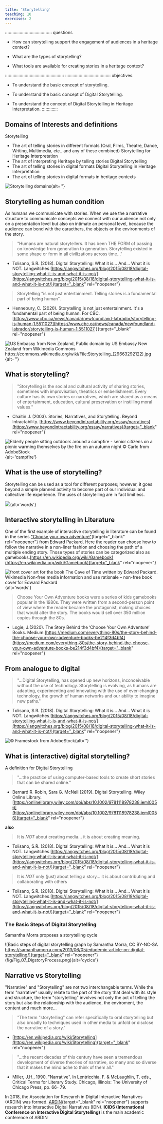 ```yaml
---
title: 'Storytelling'
teaching: 10
exercises: 2
---
```

:::::::::::::::::::::::::::::::::::::: questions 

- How can storytelling support the engagement of audiences in a heritage context?

- What are the types of storytelling?

- What tools are available for creating stories in a heritage context?

::::::::::::::::::::::::::::::::::::::::::::::::
::::::::::::::::::::::::::::::::::::: objectives
- To understand the basic concept of storytelling.

- To understand the basic concept of Digital Storytelling.

- To understand the concept of Digital Storytelling in Heritage Interpretation.
:::::::::::::


## Domains of Interests and definitions 
Storytelling  
- The art of telling stories in different formats (Oral, Films, Theatre, Dance, Writing, Multimedia, etc.. and any of these combined) 
Storytelling for Heritage Interpretation  
- The art of interpreting Heritage by telling stories 
Digital Storytelling 
- The art of telling stories in digital formats 
Digital Storytelling in Heritage Interpretation 
- The art of telling stories in digital formats in heritage contexts

![Storytelling domains](fig/Fig_01_self_produced_graph.png){alt=''}

## Storytelling as human condition
As humans we communicate with stories. When we use the a narrative structure to communicate concepts we connect with our audience not only on a presentation level but also on intimate an personal level, because the audience can bond with the caracthers, the objects or the environments of the story.

> "Humans are natural storytellers. It has been THE FORM of passing on knowledge from generation to generation. Storytelling existed in some shape or form in all civilizations across time..."
>
- Tolisano, S.R. (2018). Digital Storytelling: What it is… And… What it is NOT. Langwitches.[https://langwitches.org/blog/2015/08/18/digital-storytelling-what-it-is-and-what-it-is-not/](https://langwitches.org/blog/2015/08/18/digital-storytelling-what-it-is-and-what-it-is-not/){target="_blank" rel="noopener"}


> Storytelling "is not just entertainment. Telling stories is a fundamental part of being human".
>
- Hennebury, C. (2020). Storytelling is not just entertainment. It's a fundamental part of being human. For CBC.[https://www.cbc.ca/news/canada/newfoundland-labrador/storytelling-is-human-1.5511027](https://www.cbc.ca/news/canada/newfoundland-labrador/storytelling-is-human-1.5511027 ){target="_blank" rel="noopener"}


![US Embassy from New Zealand, Public domain by US Embassy New Zealand from Wikimedia Commons https://commons.wikimedia.org/wiki/File:Storytelling_(29663292122).jpg ](fig/Fig_02_Storytelling_(29663292122).jpg){alt=''}

## What is storytelling?

> "Storytelling is the social and cultural activity of sharing stories, sometimes with improvisation, theatrics or embellishment.
Every culture has its own stories or narratives, which are shared as a means of entertainment, education, cultural preservation or instilling moral values."
>
- Chaitin J. (2003). Stories, Narratives, and Storytelling. Beyond Intractability. [https://www.beyondintractability.org/essay/narratives](https://www.beyondintractability.org/essay/narratives){target="_blank" rel="noopener"} 

![Elderly people sitting outdoors around a campfire - senior citizens on a picnic warming themselves by the fire on an autumn night &copy; Carlo from AdobeStock](fig/Fig_04_AdobeStock_461032749.jpeg){alt='campfire'}

## What is the use of storytelling?

Storytelling can be used as a tool for different purposes; however, it goes beyond a simple planned activity to become part of our individual and collective life experience. The uses of storytelling are in fact limitless. 

![](fig/Fig_05_wordcloud.PNG){alt='words'}


## Interactive storytelling in Literature
One of the first example of interactive storytelling in literature can be found in the series ["Choose your own adventure"](https://www.cyoa.com/){target="_blank" rel="noopener"} from Edward Packard. Here the reader can choose how to follow the narrative in a non-liner fashion and choosing the path of a multiple ending story. Those types of stories can be categorized also as gamebooks.[https://en.wikipedia.org/wiki/Gamebook](https://en.wikipedia.org/wiki/Gamebook){target="_blank" rel="noopener"}

![front cover art for the book The Cave of Time written by Edward Packard. Wikimedia Non-free media information and use rationale – non-free book cover for Edward Packard](https://upload.wikimedia.org/wikipedia/en/f/f0/Cave_of_time.jpg){alt='words'}

> Choose Your Own Adventure books were a series of kids gamebooks popular in the 1980s. They were written from a second-person point of view where the reader became the protagonist, making choices that would alter the story. The books would sell over 350 million copies through the 80s.
>
- Logie, J.(2020). The Story Behind the ‘Choose Your Own Adventure’ Books. Medium.[https://medium.com/everything-80s/the-story-behind-the-choose-your-own-adventure-books-be214f3d4bf4](https://medium.com/everything-80s/the-story-behind-the-choose-your-own-adventure-books-be214f3d4bf4){target="_blank" rel="noopener"} 


## From analogue to digital

> "...Digital Storytelling, has opened up new horizons, inconceivable without the use of technology. Storytelling is evolving, as humans are adapting, experimenting and innovating with the use of ever-changing technology, the growth of human networks and our ability to imagine new paths."
>
- Tolisano, S.R. (2018). Digital Storytelling: What it is… And… What it is NOT. Langwitches.[https://langwitches.org/blog/2015/08/18/digital-storytelling-what-it-is-and-what-it-is-not/](https://langwitches.org/blog/2015/08/18/digital-storytelling-what-it-is-and-what-it-is-not/){target="_blank" rel="noopener"}

 
![&copy; Framestock from AdobeStock](fig/FIg_06_AdobeStock_535693047.jpeg){alt=''}

## What is (interactive) digital storytelling?

A definition for Digital Storytelling

> "...the practice of using computer-based tools to create short stories that can be shared online."
>
- Bernard R. Robin, Sara G. McNeil (2019). Digital Storytelling. Wiley Online Library. [https://onlinelibrary.wiley.com/doi/abs/10.1002/9781118978238.ieml0056](https://onlinelibrary.wiley.com/doi/abs/10.1002/9781118978238.ieml0056){target="_blank" rel="noopener"}

**also**

> It is *NOT* about creating media... it is about creating meaning.
>
- Tolisano, S.R. (2018). Digital Storytelling: What it is… And… What it is NOT. Langwitches.[https://langwitches.org/blog/2015/08/18/digital-storytelling-what-it-is-and-what-it-is-not/](https://langwitches.org/blog/2015/08/18/digital-storytelling-what-it-is-and-what-it-is-not/){target="_blank" rel="noopener"}


> It is *NOT* only (just) about telling a story... it is about contributing and collaborating with others
>
- Tolisano, S.R. (2018). Digital Storytelling: What it is… And… What it is NOT. Langwitches.[https://langwitches.org/blog/2015/08/18/digital-storytelling-what-it-is-and-what-it-is-not/](https://langwitches.org/blog/2015/08/18/digital-storytelling-what-it-is-and-what-it-is-not/){target="_blank" rel="noopener"}

### The Basic Steps of Digital Storytelling 

Samantha Morra proposes a storytelling cycle

![Basic steps of digital storytelling graph by Samantha Morra, CC BY-NC-SA https://samanthamorra.com/2013/06/05/edudemic-article-on-digital-storytelling/]{target="_blank" rel="noopener"}(fig/Fig_07_DigstoryProcess.png){alt='cyclce'}


## Narrative vs Storytelling
"Narrative" and "Storytelling" are not two interchangable terms. While the term "narrative" usually relate to the part of the story that deal with its style and structure, the term "storytelling" involves not only the act of telling the story but also the relationship with the audience, the enviroment, the content and much more...

> "The term "storytelling" can refer specifically to oral storytelling but also broadly to techniques used in other media to unfold or disclose the narrative of a story."
>
- [https://en.wikipedia.org/wiki/Storytelling](https://en.wikipedia.org/wiki/Storytelling){target="_blank" rel="noopener"}

> "...the recent decades of this century have seen a tremendous development of diverse theories of narrative, so many and so diverse that it makes the mind ache to think of them all."
>
- Miller, J.H., 1990. "Narrative". In Lentricchia, F. & McLaughlin, T. eds., Critical Terms for Literary Study. Chicago, Illinois: The University of Chicago Press, pp. 66- 79.

In 2018, the Association for Research in Digital Interactive Narratives (ARDIN) was formed. [ARDIN](https://ardin.online/){target="_blank" rel="noopener"} supports research into Interactive Digital Narratives (IDN). **ICIDS (International Conference on Interactive Digital Storytelling)** is the main academic conference of ARDIN

